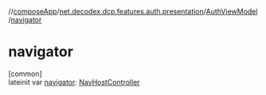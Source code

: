 //[composeApp](../../../index.md)/[net.decodex.dcp.features.auth.presentation](../index.md)/[AuthViewModel](index.md)/[navigator](navigator.md)

# navigator

[common]\
lateinit var [navigator](navigator.md): [NavHostController](https://developer.android.com/reference/kotlin/androidx/navigation/NavHostController.html)
